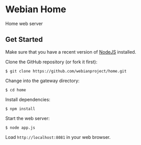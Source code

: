 # Webian Home
Home web server

## Get Started
Make sure that you have a recent version of [NodeJS](https://nodejs.org) installed.

Clone the GitHub repository (or fork it first):

```$ git clone https://github.com/webianproject/home.git```

Change into the gateway directory:

```$ cd home```

Install dependencies:

```$ npm install```

 Start the web server:

```$ node app.js```

Load ```http://localhost:8081``` in your web browser.
